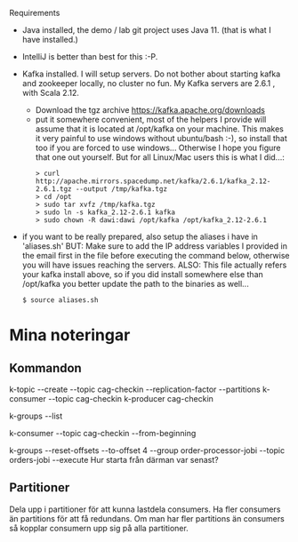 Requirements

- Java installed, the demo / lab git project uses Java 11. (that is what I have installed.)
- IntelliJ is better than best for this :-P.

- Kafka installed. I will setup servers. Do not bother about starting kafka and zookeeper locally,
no cluster no fun. My Kafka servers are 2.6.1 , with Scala 2.12. 
  - Download the tgz archive https://kafka.apache.org/downloads
  - put it somewhere convenient, most of the helpers I provide will assume that it is 
    located at /opt/kafka on your machine. This makes it very painful to use windows without 
    ubuntu/bash :-), so install that too if you are forced to use windows... 
    Otherwise I hope you figure that one out yourself.
    But for all Linux/Mac users this is what I did...:
    ```
    > curl http://apache.mirrors.spacedump.net/kafka/2.6.1/kafka_2.12-2.6.1.tgz --output /tmp/kafka.tgz
    > cd /opt
    > sudo tar xvfz /tmp/kafka.tgz
    > sudo ln -s kafka_2.12-2.6.1 kafka
    > sudo chown -R dawi:dawi /opt/kafka /opt/kafka_2.12-2.6.1
    ```

- if you want to be really prepared, also setup the aliases i have in 'aliases.sh'
  BUT: Make sure to add the IP address variables I provided in the email first in the
  file before executing the command below, otherwise you will have issues reaching the 
  servers. ALSO: This file actually refers your kafka install above, so if you did install 
  somewhere else than /opt/kafka you better update the path to the binaries as well...
  ```
  $ source aliases.sh
  ```

# Mina noteringar
## Kommandon
k-topic  --create --topic cag-checkin --replication-factor --partitions
k-consumer --topic cag-checkin
k-producer cag-checkin

k-groups --list

k-consumer --topic cag-checkin --from-beginning

k-groups --reset-offsets --to-offset 4 --group order-processor-jobi --topic orders-jobi --execute
Hur starta från därman var senast?

## Partitioner
Dela upp i partitioner för att kunna lastdela consumers.
Ha fler consumers än partitions för att få redundans.
Om man har fler partitions än consumers så kopplar consumern upp sig på alla partitioner.
